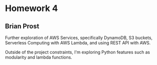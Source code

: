 # Homework 4
## Brian Prost

Further exploration of AWS Services, specifically DynamoDB, S3 buckets, Serverless Computing with AWS Lambda, and using REST API with AWS.

Outside of the project constraints, I'm exploring Python features such as modularity and lambda functions.